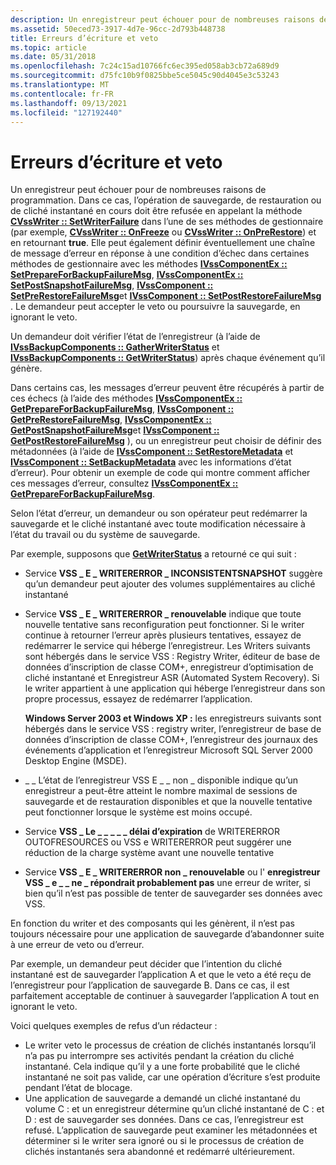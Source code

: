 ```yaml
---
description: Un enregistreur peut échouer pour de nombreuses raisons de programmation.
ms.assetid: 50eced73-3917-4d7e-96cc-2d793b448738
title: Erreurs d’écriture et veto
ms.topic: article
ms.date: 05/31/2018
ms.openlocfilehash: 7c24c15ad10766fc6ec395ed058ab3cb72a689d9
ms.sourcegitcommit: d75fc10b9f0825bbe5ce5045c90d4045e3c53243
ms.translationtype: MT
ms.contentlocale: fr-FR
ms.lasthandoff: 09/13/2021
ms.locfileid: "127192440"
---
```

# <a name="writer-errors-and-vetoes"></a>Erreurs d’écriture et veto

Un enregistreur peut échouer pour de nombreuses raisons de programmation. Dans ce cas, l’opération de sauvegarde, de restauration ou de cliché instantané en cours doit être refusée en appelant la méthode [**CVssWriter :: SetWriterFailure**](/windows/desktop/api/VsWriter/nf-vswriter-cvsswriter-setwriterfailure) dans l’une de ses méthodes de gestionnaire (par exemple, [**CVssWriter :: OnFreeze**](/windows/desktop/api/VsWriter/nf-vswriter-cvsswriter-onfreeze) ou [**CVssWriter :: OnPreRestore**](/windows/desktop/api/VsWriter/nf-vswriter-cvsswriter-onprerestore)) et en retournant **true**. Elle peut également définir éventuellement une chaîne de message d’erreur en réponse à une condition d’échec dans certaines méthodes de gestionnaire avec les méthodes [**IVssComponentEx :: SetPrepareForBackupFailureMsg**](/windows/desktop/api/VsWriter/nf-vswriter-ivsscomponentex-setprepareforbackupfailuremsg), [**IVssComponentEx :: SetPostSnapshotFailureMsg**](/windows/desktop/api/VsWriter/nf-vswriter-ivsscomponentex-setpostsnapshotfailuremsg), [**IVssComponent :: SetPreRestoreFailureMsg**](/windows/desktop/api/VsWriter/nf-vswriter-ivsscomponent-setprerestorefailuremsg)et [**IVssComponent :: SetPostRestoreFailureMsg**](/windows/desktop/api/VsWriter/nf-vswriter-ivsscomponent-setpostrestorefailuremsg) . Le demandeur peut accepter le veto ou poursuivre la sauvegarde, en ignorant le veto.

Un demandeur doit vérifier l’état de l’enregistreur (à l’aide de [**IVssBackupComponents :: GatherWriterStatus**](/windows/desktop/api/VsBackup/nf-vsbackup-ivssbackupcomponents-gatherwriterstatus) et [**IVssBackupComponents :: GetWriterStatus**](/windows/desktop/api/VsBackup/nf-vsbackup-ivssbackupcomponents-getwriterstatus)) après chaque événement qu’il génère.

Dans certains cas, les messages d’erreur peuvent être récupérés à partir de ces échecs (à l’aide des méthodes [**IVssComponentEx :: GetPrepareForBackupFailureMsg**](/windows/desktop/api/VsWriter/nf-vswriter-ivsscomponentex-getprepareforbackupfailuremsg), [**IVssComponent :: GetPreRestoreFailureMsg**](/windows/desktop/api/VsWriter/nf-vswriter-ivsscomponent-getprerestorefailuremsg), [**IVssComponentEx :: GetPostSnapshotFailureMsg**](/windows/desktop/api/VsWriter/nf-vswriter-ivsscomponentex-getpostsnapshotfailuremsg)et [**IVssComponent :: GetPostRestoreFailureMsg**](/windows/desktop/api/VsWriter/nf-vswriter-ivsscomponent-getpostrestorefailuremsg) ), ou un enregistreur peut choisir de définir des métadonnées (à l’aide de [**IVssComponent :: SetRestoreMetadata**](/windows/desktop/api/VsWriter/nf-vswriter-ivsscomponent-setrestoremetadata) et [**IVssComponent :: SetBackupMetadata**](/windows/desktop/api/VsWriter/nf-vswriter-ivsscomponent-setbackupmetadata) avec les informations d’état d’erreur). Pour obtenir un exemple de code qui montre comment afficher ces messages d’erreur, consultez [**IVssComponentEx :: GetPrepareForBackupFailureMsg**](/windows/desktop/api/VsWriter/nf-vswriter-ivsscomponentex-getprepareforbackupfailuremsg).

Selon l’état d’erreur, un demandeur ou son opérateur peut redémarrer la sauvegarde et le cliché instantané avec toute modification nécessaire à l’état du travail ou du système de sauvegarde.

Par exemple, supposons que [**GetWriterStatus**](/windows/desktop/api/VsBackup/nf-vsbackup-ivssbackupcomponents-getwriterstatus) a retourné ce qui suit :

-   Service **VSS \_ E \_ WRITERERROR \_ INCONSISTENTSNAPSHOT** suggère qu’un demandeur peut ajouter des volumes supplémentaires au cliché instantané
-   Service **VSS \_ E \_ WRITERERROR \_ renouvelable** indique que toute nouvelle tentative sans reconfiguration peut fonctionner. Si le writer continue à retourner l’erreur après plusieurs tentatives, essayez de redémarrer le service qui héberge l’enregistreur. Les Writers suivants sont hébergés dans le service VSS : Registry Writer, éditeur de base de données d’inscription de classe COM+, enregistreur d’optimisation de cliché instantané et Enregistreur ASR (Automated System Recovery). Si le writer appartient à une application qui héberge l’enregistreur dans son propre processus, essayez de redémarrer l’application.

    **Windows Server 2003 et Windows XP :** les enregistreurs suivants sont hébergés dans le service VSS : registry writer, l’enregistreur de base de données d’inscription de classe COM+, l’enregistreur des journaux des événements d’application et l’enregistreur Microsoft SQL Server 2000 Desktop Engine (MSDE).

-   \_ \_ L’état de l’enregistreur VSS E \_ \_ non \_ disponible indique qu’un enregistreur a peut-être atteint le nombre maximal de sessions de sauvegarde et de restauration disponibles et que la nouvelle tentative peut fonctionner lorsque le système est moins occupé.
-   Service **VSS \_ Le \_ \_** **\_ \_ \_ délai d’expiration** de WRITERERROR OUTOFRESOURCES ou VSS e WRITERERROR peut suggérer une réduction de la charge système avant une nouvelle tentative
-   Service **VSS \_ E \_ WRITERERROR non \_ renouvelable** ou l' **enregistreur VSS \_ e \_ \_ ne \_ répondrait probablement pas** une erreur de writer, si bien qu’il n’est pas possible de tenter de sauvegarder ses données avec VSS.

En fonction du writer et des composants qui les génèrent, il n’est pas toujours nécessaire pour une application de sauvegarde d’abandonner suite à une erreur de veto ou d’erreur.

Par exemple, un demandeur peut décider que l’intention du cliché instantané est de sauvegarder l’application A et que le veto a été reçu de l’enregistreur pour l’application de sauvegarde B. Dans ce cas, il est parfaitement acceptable de continuer à sauvegarder l’application A tout en ignorant le veto.

Voici quelques exemples de refus d’un rédacteur :

-   Le writer veto le processus de création de clichés instantanés lorsqu’il n’a pas pu interrompre ses activités pendant la création du cliché instantané. Cela indique qu’il y a une forte probabilité que le cliché instantané ne soit pas valide, car une opération d’écriture s’est produite pendant l’état de blocage.
-   Une application de sauvegarde a demandé un cliché instantané du volume C : et un enregistreur détermine qu’un cliché instantané de C : et D : est de sauvegarder ses données. Dans ce cas, l’enregistreur est refusé. L’application de sauvegarde peut examiner les métadonnées et déterminer si le writer sera ignoré ou si le processus de création de clichés instantanés sera abandonné et redémarré ultérieurement.

 

 



